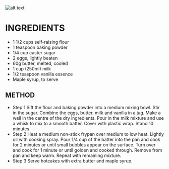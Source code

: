 ![alt text](https://static.vix.com/es/sites/default/files/styles/large/public/imj/elgranchef/R/R%C3%A1pidos%20panqueques%20para%20veganos_1.jpg?itok=EB0blknA "Panqueques")

# INGREDIENTS
* 1 1/2 cups self-raising flour
* 1 teaspoon baking powder
* 1/4 cup caster sugar
* 2 eggs, lightly beaten
* 60g butter, melted, cooled
* 1 cup (250ml) milk
* 1/2 teaspoon vanilla essence
* Maple syrup, to serve

## METHOD
* Step 1
Sift the flour and baking powder into a medium mixing bowl. Stir in the sugar. Combine the eggs, butter, milk and vanilla in a jug. Make a well in the centre of the dry ingredients. Pour in the milk mixture and use a whisk to mix to a smooth batter. Cover with plastic wrap. Stand 10 minutes.
* Step 2
Heat a medium non-stick frypan over medium to low heat. Lightly oil with cooking spray. Pour 1/4 cup of the batter into the pan and cook for 2 minutes or until small bubbles appear on the surface. Turn over and cook for 1 minute or until golden and cooked through. Remove from pan and keep warm. Repeat with remaining mixture.
* Step 3
Serve hotcakes with extra butter and maple syrup.
